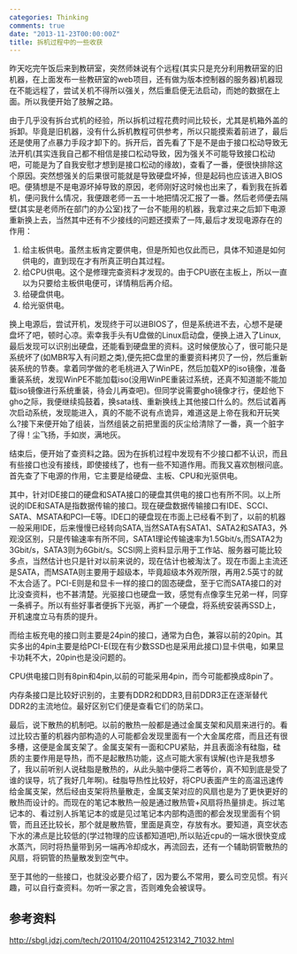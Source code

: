 ```yaml
---
categories: Thinking
comments: true
date: "2013-11-23T00:00:00Z"
title: 拆机过程中的一些收获
---
```

昨天吃完午饭后来到教研室，突然师妹说有个远程(其实只是充分利用教研室的旧机器，在上面发布一些教研室的web项目，还有做为版本控制器的服务器)机器现在不能远程了，尝试关机不得所以强关，然后重启便无法启动，而她的数据在上面。所以我便开始了肢解之路。

由于几乎没有拆台式机的经验，所以拆机过程花费时间比较长，尤其是机箱外盖的拆卸。毕竟是旧机器，没有什么拆机教程可供参考，所以只能摸索着前进了，最后还是使用了点暴力手段才卸下的。拆开后，首先看了下是不是由于接口松动导致无法开机(其实连我自己都不相信是接口松动导致，因为强关不可能导致接口松动吧，可能是为了自我安慰才想到是接口松动的缘故)，查看了一番，便很快排除这个原因。突然想强关的后果很可能就是导致硬盘坏掉，但是起码也应该进入BIOS吧。便猜想是不是电源坏掉导致的原因，老师刚好这时候也出来了，看到我在拆着机，便问我什么情况，我便跟老师一五一十地把情况汇报了一番。然后老师便去隔壁(其实是老师所在部门的办公室)找了一台不能用的机器，我拿过来之后卸下电源重新换上去，当然其中还有不少接线的问题还摸索了一阵,最后才发现电源存在的作用：

<!--more-->

1. 给主板供电。虽然主板肯定要供电，但是所知也仅此而已，具体不知道是如何供电的，直到现在才有所真正明白其过程。
2. 给CPU供电。这个是修理完查资料才发现的。由于CPU嵌在主板上，所以一直以为只要给主板供电便可，详情稍后再介绍。
3. 给硬盘供电。
4. 给光驱供电。

换上电源后，尝试开机，发现终于可以进BIOS了，但是系统进不去，心想不是硬盘坏了吧，顿时心凉。索幸我手头有U盘做的Linux启动盘，便换上进入了Linux,最后发现可以识别出硬盘，还能看到硬盘里的资料。这时候便放心了，很可能只是系统坏了(如MBR写入有问题之类),便先把C盘里的重要资料拷贝了一份，然后重新装系统的节奏。拿着同学做的老毛桃进入了WinPE，然后加载XP的iso镜像，准备重装系统，发现WinPE不能加载iso(没用WinPE重装过系统，还真不知道能不能加载iso镜像进行系统重装，待会儿再查吧)。但同学说需要gho镜像才行，便趁他下gho之际，我便继续捣鼓着，换sata线、重新换线上其他接口什么的。然后试着再次启动系统，发现能进入，真的不能不说有点诡异，难道这是上帝在我和开玩笑么?接下来便开始了组装，当然组装之前把里面的灰尘给清除了一番，真一个脏字了得！尘飞扬，手如炭，满地灰。

结束后，便开始了查资料之路。因为在拆机过程中发现有不少接口都不认识，而且有些接口也没有接线，即使接线了，也有一些不知道作用。而我又喜欢刨根问底。首先查了下电源的作用，它主要是给硬盘、主板、CPU和光驱供电。

其中，针对IDE接口的硬盘和SATA接口的硬盘其供电的接口也有所不同。以上所说的IDE和SATA是指数据传输的接口。现在硬盘数据传输接口有IDE、SCCI、SATA、MSATA和PCI—E等。IDE口的硬盘现在市面上已经看不到了，以前的机器一般采用IDE，后来慢慢已经转向SATA,当然SATA有SATA1、SATA2和SATA3，外观没区别，只是传输速率有所不同，SATA1理论传输速率为1.5Gbit/s,而SATA2为3Gbit/s，SATA3则为6Gbit/s。SCSI网上资料显示用于工作站、服务器可能比较多点，当然估计也只是针对以前来说的，现在估计也被淘汰了。现在市面上主流还是SATA，而MSATA则主要用于超级本，毕竟超级本外观所限，再用2.5英寸的就不太合适了。PCI-E则是和显卡一样的接口的固态硬盘，至于它而SATA接口的对比没查资料，也不甚清楚。光驱接口也硬盘一致，感觉有点像孪生兄弟一样，同穿一条裤子。所以有些好事者便拆下光驱，再扩一个硬盘，将系统安装再SSD上，开机速度立马有质的提升。

而给主板充电的接口则主要是24pin的接口，通常为白色，兼容以前的20pin。其实多出的4pin主要是给PCI-E(现在有少数SSD也是采用此接口)显卡供电，如果显卡功耗不大，20pin也是没问题的。

CPU供电接口则有8pin和4pin,以前的可能采用4pin，而今可能都换成8pin了。

内存条接口是比较好识别的，主要有DDR2和DDR3,目前DDR3正在逐渐替代DDR2的主流地位。最好区别它们便是查看它们的防呆口。

最后，说下散热的机制吧。以前的散热一般都是通过金属支架和风扇来进行的。看过比较古董的机器内部构造的人可能都会发现里面有一个大金属疙瘩，而且还有很多槽，这便是金属支架了。金属支架有一面和CPU紧贴，并且表面涂有硅脂，硅质的主要作用是导热，而不是起散热功能，这点可能大家有误解(也许是我想多了，我以前听别人说硅脂是散热的，从此头脑中便将二者等价，真不知到底是受了谁的误导，坑了我好几年啊)。硅脂导热性比较好，将CPU表面产生的高温迅速传给金属支架，然后经由支架将热量散走，金属支架对应的风扇也是为了更快更好的散热而设计的。而现在的笔记本散热一般是通过散热管+风扇将热量排走。拆过笔记本的、看过别人拆笔记本的或是见过笔记本内部构造图的都会发现里面有个铜管，而且还比较长，那个就是散热管，里面是真空，存放有水。要知道，真空状态下水的沸点是比较低的(学过物理的应该都知道吧),所以贴近cpu的一端水很快变成水蒸汽，同时将热量带到另一端再冷却成水，再流回去，还有一个辅助铜管散热的风扇，将铜管的热量散发到空气中。

至于其他的一些接口，也就没必要介绍了，因为要么不常用，要么司空见惯。有兴趣，可以自行查资料。勿听一家之言，否则难免会被误导。

## 参考资料

http://sbgl.jdzj.com/tech/201104/20110425123142_71032.html


